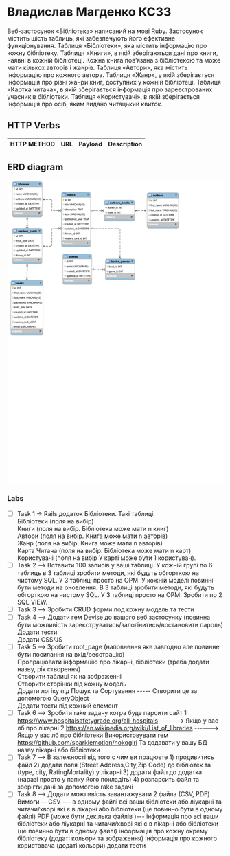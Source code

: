 # Владислав Магденко КС33
Веб-застосунок «Бібліотека» написаний на мові Ruby. Застосунок містить шість таблиць, які забезпечують його ефективне функціонування.
Таблиця «Бібліотеки», яка містить інформацію про кожну бібліотеку. Таблиця «Книги», в якій зберігаються дані про книги, наявні в кожній бібліотеці. Кожна книга пов’язана з бібліотекою та може мати кількох авторів і жанрів.
Таблиця «Автори», яка містить інформацію про кожного автора. 
Таблиця «Жанр», у якій зберігається інформація про різні жанри книг, доступних у кожній бібліотеці. 
Таблиця «Картка читача», в якій зберігається інформація про зареєстрованих учасників бібліотеки. 
Таблиця «Користувачі», в якій зберігається інформація про осіб, яким видано читацький квиток. 

## HTTP Verbs
| HTTP METHOD | URL             | Payload | Description                  |
|-------------|-----------------|---------|------------------------------|





## ERD diagram
![Diagram](diagram/diagram.svg)

### Labs

- [ ] Task 1 -> Rails додаток Бібліотеки. Такі таблиці:   
  Бібліотеки (поля на вибір)   
  Книги (поля на вибір. Бібліотека може мати n книг)  
  Автори (поля на вибір. Книга може мати n авторів)  
  Жанр (поля на вибір. Книга може мати n авторів)  
  Карта Читача (поля на вибір. Бібліотека може мати n карт)  
  Користувачі (поля на вибір У карті може бути 1 користувач).  
- [ ] Task 2 --> Вставити 100 записів у ваші таблиці. У кожній групі по 6 таблиць в 3 таблиці зробити методи, які будуть обгорткою на чистому SQL. У 3 таблиці просто на ОРМ.
  У кожній моделі повинні бути методи на оновлення. В 3 таблиці зробити методи, які будуть обгорткою на чистому SQL. У 3 таблиці просто на ОРМ.
  Зробити по 2 SQL VIEW.
- [ ] Task 3 --> Зробити CRUD форми под кожну модель та тести
- [ ] Task 4 --> Додати гем Devise до вашого веб застосунку (повинна бути можливість зареєструватись/залогінитись/востановити пароль)  
                 Додати тести  
                 Додати CSS/JS   
- [ ] Task 5 --> Зробити root_page (наповнення яке завгодно але повинне бути посилання на вхід/реєстрацію)  
                 Пропрацювати інформацію про лікарні, бібліотеки (треба додати назву, рік створення)  
                 Створити таблиці як на зображенні  
                 Створити сторінки під кожну модель  
                 Додати логіку під Пошук та Сортування ----- Створити це за допомогою QueryObject  
                 Додати тести під кожний елемент  
- [ ] Task 6 --> Зробити rake задачу котра буде парсити сайт 
                 1 https://www.hospitalsafetygrade.org/all-hospitals ------> Якщо у вас лб про лікарні
                 2 https://en.wikipedia.org/wiki/List_of_libraries ------> Якщо у вас лб про бібліотеки
                 Використовувати гем https://github.com/sparklemotion/nokogiri
                 Та додавати у вашу БД назву лікарні або бібліотеки
- [ ] Task 7 --> В залежності від того с чим ви працюєте 
                 1) продивитись файл
                 2) додати поля (Street Address,City,Zip Code) до бібліотек та (type, city, RatingMortality) у лікарні
                 3) додати файл до додатка (наразі просто у папку його покладіть)
                 4) розпарсить файл та зберігти дані за допомогою rake задачі
- [ ] Task 8 --> Додати можливість завантажувати 2 файла (СSV, PDF)
                 Вимоги -- 
                 СSV --- в одному файлі всі ваши бібліотеки або ліукарні та читачи/хворі які є в лікарні або бібліотеки (це повинно бути в одному файлі)
                 PDF (може бути декілька файлів )--- 
                       інформація про  всі ваши бібліотеки або ліукарні та читачи/хворі які є в лікарні або бібліотеки (це повинно бути в одному файлі)
                       інформація про кожну окрему бібліотеку (додаті кольори та зображення)
                        інформація про кожного користовача  (додаті кольори)
                 додати тести
